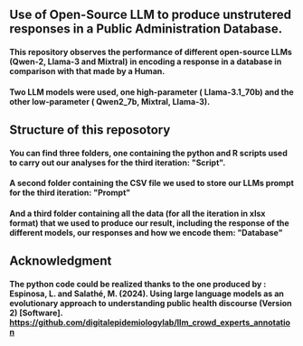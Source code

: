 ## Use of Open-Source LLM to produce unstrutered responses in a Public Administration Database.

#### This repository observes the performance of different open-source LLMs (Qwen-2, Llama-3 and Mixtral) in encoding a response in a database in comparison with that made by a Human.

#### Two LLM models were used, one high-parameter ( Llama-3.1_70b) and the other low-parameter ( Qwen2_7b, Mixtral, Llama-3).

## Structure of this reposotory

#### You can find three folders, one containing the python and R scripts used to carry out our analyses for the third iteration: "Script".
#### A second folder containing the CSV file we used to store our LLMs prompt for the third iteration: "Prompt"
#### And a third folder containing all the data (for all the iteration in xlsx format) that we used to produce our result, including the response of the different models, our responses and how we encode them: "Database"

## Acknowledgment

#### The python code could be realized thanks to the one produced by : Espinosa, L. and Salathé, M. (2024). Using large language models as an evolutionary approach to understanding public health discourse (Version 2) [Software]. https://github.com/digitalepidemiologylab/llm_crowd_experts_annotation
